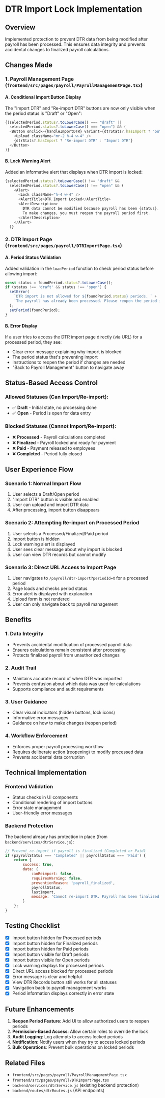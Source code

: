 # DTR Import Lock Implementation

## Overview
Implemented protection to prevent DTR data from being modified after payroll has been processed. This ensures data integrity and prevents accidental changes to finalized payroll calculations.

## Changes Made

### 1. Payroll Management Page (`frontend/src/pages/payroll/PayrollManagementPage.tsx`)

#### A. Conditional Import Button Display
The "Import DTR" and "Re-import DTR" buttons are now only visible when the period status is "Draft" or "Open":

```typescript
{(selectedPeriod.status?.toLowerCase() === "draft" ||
  selectedPeriod.status?.toLowerCase() === "open") && (
  <Button onClick={handleImportDTR} variant={dtrStats?.hasImport ? "outline" : "default"}>
    <Upload className="mr-2 h-4 w-4" />
    {dtrStats?.hasImport ? "Re-import DTR" : "Import DTR"}
  </Button>
)}
```

#### B. Lock Warning Alert
Added an informative alert that displays when DTR import is locked:

```typescript
{selectedPeriod.status?.toLowerCase() !== "draft" &&
  selectedPeriod.status?.toLowerCase() !== "open" && (
    <Alert>
      <Lock className="h-4 w-4" />
      <AlertTitle>DTR Import Locked</AlertTitle>
      <AlertDescription>
        DTR data cannot be modified because payroll has been {status}.
        To make changes, you must reopen the payroll period first.
      </AlertDescription>
    </Alert>
  )}
```

### 2. DTR Import Page (`frontend/src/pages/payroll/DTRImportPage.tsx`)

#### A. Period Status Validation
Added validation in the `loadPeriod` function to check period status before allowing import:

```typescript
const status = foundPeriod.status?.toLowerCase();
if (status !== 'draft' && status !== 'open') {
  setError(
    `DTR import is not allowed for ${foundPeriod.status} periods. ` +
    `The payroll has already been processed. Please reopen the period if you need to make changes.`
  );
  setPeriod(foundPeriod);
}
```

#### B. Error Display
If a user tries to access the DTR import page directly (via URL) for a processed period, they see:
- Clear error message explaining why import is blocked
- The period status that's preventing import
- Instructions to reopen the period if changes are needed
- "Back to Payroll Management" button to navigate away

## Status-Based Access Control

### Allowed Statuses (Can Import/Re-import):
- ✅ **Draft** - Initial state, no processing done
- ✅ **Open** - Period is open for data entry

### Blocked Statuses (Cannot Import/Re-import):
- ❌ **Processed** - Payroll calculations completed
- ❌ **Finalized** - Payroll locked and ready for payment
- ❌ **Paid** - Payment released to employees
- ❌ **Completed** - Period fully closed

## User Experience Flow

### Scenario 1: Normal Import Flow
1. User selects a Draft/Open period
2. "Import DTR" button is visible and enabled
3. User can upload and import DTR data
4. After processing, import button disappears

### Scenario 2: Attempting Re-import on Processed Period
1. User selects a Processed/Finalized/Paid period
2. Import button is hidden
3. Lock warning alert is displayed
4. User sees clear message about why import is blocked
5. User can view DTR records but cannot modify

### Scenario 3: Direct URL Access to Import Page
1. User navigates to `/payroll/dtr-import?periodId=X` for a processed period
2. Page loads and checks period status
3. Error alert is displayed with explanation
4. Upload form is not rendered
5. User can only navigate back to payroll management

## Benefits

### 1. Data Integrity
- Prevents accidental modification of processed payroll data
- Ensures calculations remain consistent after processing
- Protects finalized payroll from unauthorized changes

### 2. Audit Trail
- Maintains accurate record of when DTR was imported
- Prevents confusion about which data was used for calculations
- Supports compliance and audit requirements

### 3. User Guidance
- Clear visual indicators (hidden buttons, lock icons)
- Informative error messages
- Guidance on how to make changes (reopen period)

### 4. Workflow Enforcement
- Enforces proper payroll processing workflow
- Requires deliberate action (reopening) to modify processed data
- Prevents accidental data corruption

## Technical Implementation

### Frontend Validation
- Status checks in UI components
- Conditional rendering of import buttons
- Error state management
- User-friendly error messages

### Backend Protection
The backend already has protection in place (from `backend/services/dtrService.js`):
```javascript
// Prevent re-import if payroll is finalized (Completed or Paid)
if (payrollStatus === 'Completed' || payrollStatus === 'Paid') {
    return {
        success: true,
        data: {
            canReimport: false,
            requiresWarning: false,
            preventionReason: 'payroll_finalized',
            payrollStatus,
            lastImport,
            message: 'Cannot re-import DTR. Payroll has been finalized for this period.'
        }
    };
}
```

## Testing Checklist

- [x] Import button hidden for Processed periods
- [x] Import button hidden for Finalized periods
- [x] Import button hidden for Paid periods
- [x] Import button visible for Draft periods
- [x] Import button visible for Open periods
- [x] Lock warning displays for processed periods
- [x] Direct URL access blocked for processed periods
- [x] Error message is clear and helpful
- [x] View DTR Records button still works for all statuses
- [x] Navigation back to payroll management works
- [x] Period information displays correctly in error state

## Future Enhancements

1. **Reopen Period Feature**: Add UI to allow authorized users to reopen periods
2. **Permission-Based Access**: Allow certain roles to override the lock
3. **Audit Logging**: Log attempts to access locked periods
4. **Notification**: Notify users when they try to access locked periods
5. **Bulk Operations**: Prevent bulk operations on locked periods

## Related Files

- `frontend/src/pages/payroll/PayrollManagementPage.tsx`
- `frontend/src/pages/payroll/DTRImportPage.tsx`
- `backend/services/dtrService.js` (existing backend protection)
- `backend/routes/dtrRoutes.js` (API endpoints)
